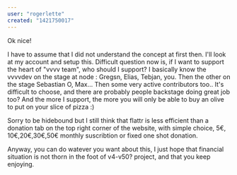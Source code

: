 ```yaml
---
user: "rogerlette"
created: "1421750017"
---
```


Ok nice! 

I have to assume that I did not understand the concept at first then. I'll look at my account and setup this. Difficult question now is, if I want to support the heart of "vvvv team", who should I support? I basically know the vvvvdev on the stage at node : Gregsn, Elias, Tebjan, you. Then the other on the stage Sebastian O, Max... Then some very active contributors too.. It's difficult to choose, and there are probably people backstage doing great job too? And the more I support, the more you will only be able to buy an olive to put on your slice of pizza :)

Sorry to be hidebound but I still think that flattr is less efficient than a donation tab on the top right corner of the website, with simple choice, 5€, 10€,20€,30€,50€ monthly suscribtion or fixed one shot donation.

Anyway, you can do watever you want about this, I just hope that financial situation is not thorn in the foot of v4-v50? project, and that you keep enjoying.  



